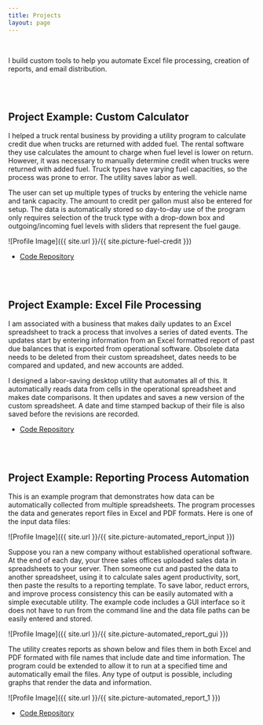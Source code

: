 ```yaml
---
title: Projects
layout: page
---
```


<br>
<p>I build custom tools to help you automate Excel file processing, creation of reports, and email distribution.</p>
<br>
<br>
<h2>Project Example: Custom Calculator</h2>

<p>I helped a truck rental business by providing a utility program to calculate credit due when trucks are returned with added fuel. The rental software they use calculates the amount to charge when fuel level is lower on return. However, it was necessary to manually determine credit when trucks were returned with added fuel. Truck types have varying fuel capacities, so the process was prone to error. The utility saves labor as well.</p>

<p>The user can set up multiple types of trucks by entering the vehicle name and tank capacity. The amount to credit per gallon must also be entered for setup. The data is automatically stored so day-to-day use of the program only requires selection of the truck type with a drop-down box and outgoing/incoming fuel levels with sliders that represent the fuel gauge.</p>

![Profile Image]({{ site.url }}/{{ site.picture-fuel-credit }})

<ul>
	<li><a href="https://raw.githubusercontent.com/jnwillits/my-coding-projects/tic-tac-toe/fuel-credit.py">Code Repository</a></li>
</ul>

<br>
<br>
<h2>Project Example: Excel File Processing</h2>

<p>I am associated with a business that makes daily updates to an Excel spreadsheet to track a process that involves a series of dated events. The updates start by entering information from an Excel formatted report of past due balances that is exported from operational software. Obsolete data needs to be deleted from their custom spreadsheet, dates needs to be compared and updated, and new accounts are added.</p>

<p>I designed a labor-saving desktop utility that automates all of this. It automatically reads data from cells in the operational spreadsheet and makes date comparisons. It then updates and saves a new version of the custom spreadsheet. A date and time stamped backup of their file is also saved before the revisions are recorded.</p>

<ul>
	<li><a href="https://raw.githubusercontent.com/jnwillits/past-due-accounts-utility/master/auction-planner-utility.py">Code Repository</a></li>
</ul>

<br>
<br>
<h2>Project Example: Reporting Process Automation</h2>

<p>This is an example program that demonstrates how data can be automatically collected from multiple spreadsheets. The
program processes the data and generates report files in Excel and PDF formats.  Here is one of the input data files:</p>

![Profile Image]({{ site.url }}/{{ site.picture-automated_report_input }})

<p>Suppose you ran a new company without established operational software. At the end of each day, your three sales offices
uploaded sales data in spreadsheets to your server. Then someone cut and pasted the data to another spreadsheet, using it to 
calculate sales agent productivity, sort, then paste the results to a reporting template. To save labor, reduct errors, and
improve process consistency this can be easily automated with a simple executable utility. The example code includes a GUI
interface so it does not have to run from the command line and the data file paths can be easily entered and stored.</p>

![Profile Image]({{ site.url }}/{{ site.picture-automated_report_gui }})

<p>The utility creates reports as shown below and files them in both Excel and PDF formated with file names that include date
and time information. The program could be extended to allow it to run at a specified time and automatically email the files.
Any type of output is possible, including graphs that render the data and information.</p>

![Profile Image]({{ site.url }}/{{ site.picture-automated_report_1 }})

<ul>
	<li><a href="https://raw.githubusercontent.com/jnwillits/reporting-process-automation-utility/master/reporting-utility.py">Code Repository</a></li>
</ul>
